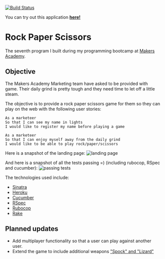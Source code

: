 [![Build Status](https://travis-ci.org/makersacademy/rps-challenge.svg?branch=master)](https://travis-ci.org/makersacademy/rps-challenge)

You can try out this application [**here!**](http://rock-paper-scissors-web.herokuapp.com/)

Rock Paper Scissors
==================

The seventh program I built during my programming bootcamp at [Makers Academy](http://www.makersacademy.com/). 

Objective
------------

The Makers Academy Marketing team have asked to be provided with game. Their daily grind is pretty tough and they need time to let off a little steam.

The objective is to provide a rock paper scissors game for them so they can play on the web with the following user stories:

```
As a marketeer
So that I can see my name in lights
I would like to register my name before playing a game

As a marketeer
So that I can enjoy myself away from the daily grind
I would like to be able to play rock/paper/scissors
```

Here is a snapshot of the landing page: ![landing page](http://i.imgur.com/0cfmaI1.png)

And here is a snapshot of all the tests passing =) (including rubocop, RSpec and cucumber): ![passing tests](http://i.imgur.com/x2l45sf.png)

The technologies used include:

* [Sinatra](https://github.com/sinatra/sinatra)
* [Heroku](https://www.heroku.com/)
* [Cucumber](https://cukes.info/)
* [RSpec](http://rspec.info/)
* [Rubocop](http://batsov.com/rubocop/)
* [Rake](https://github.com/ruby/rake)

Planned updates
-----------------------

* Add multiplayer functionality so that a user can play against another user.
* Extend the game to include additional weapons ["Spock" and "Lizard"](http://en.wikipedia.org/wiki/Rock-paper-scissors#Additional_weapons)
